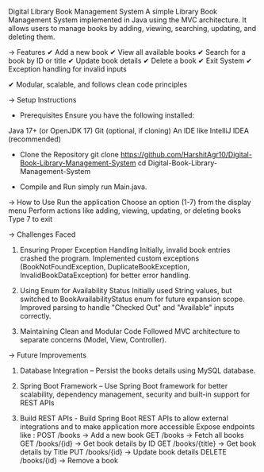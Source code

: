 Digital Library Book Management System
A simple Library Book Management System implemented in Java using the MVC architecture. 
It allows users to manage books by adding, viewing, searching, updating, and deleting them.

-> Features
✔ Add a new book 
✔ View all available books 
✔ Search for a book by ID or title 
✔ Update book details 
✔ Delete a book
✔ Exit System
✔ Exception handling for invalid inputs 

✔ Modular, scalable, and follows clean code principles

-> Setup Instructions
-  Prerequisites
Ensure you have the following installed:

Java 17+ (or OpenJDK 17)
Git (optional, if cloning)
An IDE like IntelliJ IDEA (recommended)

- Clone the Repository
git clone https://github.com/HarshitAgr10/Digital-Book-Library-Management-System
cd Digital-Book-Library-Management-System

-  Compile and Run 
simply run Main.java.

-> How to Use
Run the application
Choose an option (1-7) from the display menu
Perform actions like adding, viewing, updating, or deleting books
Type 7 to exit



-> Challenges Faced
1. Ensuring Proper Exception Handling
Initially, invalid book entries crashed the program.
Implemented custom exceptions (BookNotFoundException, DuplicateBookException, InvalidBookDataException)
for better error handling.

2. Using Enum for Availability Status
Initially used String values, but switched to BookAvailabilityStatus enum for future expansion scope.
Improved parsing to handle "Checked Out" and "Available" inputs correctly.

3. Maintaining Clean and Modular Code
Followed MVC architecture to separate concerns (Model, View, Controller).



-> Future Improvements
1. Database Integration – Persist the books details using MySQL database.

2. Spring Boot Framework – Use Spring Boot framework for better scalability, dependency 
   management, security and built-in support for REST APIs

3. Build REST APIs - Build Spring Boot REST APIs to allow external integrations and to make application more accessible 
   Expose endpoints like :
      POST /books → Add a new book
      GET /books → Fetch all books
      GET /books/{id} → Get book details by ID 
      GET /books/{title} → Get book details by Title
      PUT /books/{id} → Update book details
      DELETE /books/{id} → Remove a book
